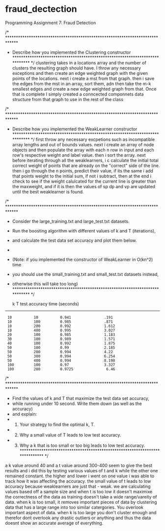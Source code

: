 # fraud_dectection
Programming Assignment 7: Fraud Detection

/* *****************************************************************************
 *  Describe how you implemented the Clustering constructor
 **************************************************************************** */
clustering takes in a locations array and the number of clusters the resulting
graph should have. I throw any necessary exceptions and then create an edge
weighted graph with the given points of the locations. next i create a mst from
that graph. then i save the edges from the mst in an array, sort them, adn then
take the m-k smallest edges and create a new edge weighted graph from that. Once
that is complete I simply created a conncected componnets data structure from
that graph to use in the rest of the class

/* *****************************************************************************
 *  Describe how you implemented the WeakLearner constructor
 **************************************************************************** */
first throw any necessary excpetions such as incompatible array lengths and out
of bounds values. next i create an array of node objects and then populate the
array with each n row in input and each row's respective weight and label value.
then i sort the array. next before iterating through all the weaklearners, i c
calculate the initial total correct weight of points that are already on the
"correct" side of the line. then i go through the n points, predict their value,
if its the same i add that points weight to the initial sum, if not i subtract,
then at the end i check to see if the weight calulcated for the current line
is greater than the maxweight, and if it is then the values of sp dp and vp are
updated until the best weaklearner is found.

/* *****************************************************************************
 *  Consider the large_training.txt and large_test.txt datasets.
 *  Run the boosting algorithm with different values of k and T (iterations),
 *  and calculate the test data set accuracy and plot them below.
 *
 *  (Note: if you implemented the constructor of WeakLearner in O(kn^2) time
 *  you should use the small_training.txt and small_test.txt datasets instead,
 *  otherwise this will take too long)
 **************************************************************************** */

      k          T         test accuracy       time (seconds)
   --------------------------------------------------------------------------
     10          10          0.941               .191
     10          100         0.985               .871
     10          200         0.992               1.612
     10          400         0.995               3.027
     20          100         0.985               1.183
     30          100         0.989               1.571
     40          100         0.992               1.875
     50          100         0.99                2.185
     50          200         0.994               4.22
     50          300         0.994               6.254
     50          400         0.994               8.198
     100         100         0.97                3.327
     100         200         0.9725               6.46

/* *****************************************************************************
 *  Find the values of k and T that maximize the test data set accuracy,
 *  while running under 10 second. Write them down (as well as the accuracy)
 *  and explain:
 *   1. Your strategy to find the optimal k, T.
 *   2. Why a small value of T leads to low test accuracy.
 *   3. Why a k that is too small or too big leads to low test accuracy.
 **************************************************************************** */

a k value around 40 and a t value around 300-400 seem to give the best results
and i did this by testing various values of t and k while the other one remained
constant. the higher and lower i went on one value i was able to track how it
was affecting the accuracy. the small value of t leads to low accuracy because
weaklearners are just that - weak. we are calculating values based off a sample
size and when t is too low it doesn't maximixe the correctness of the data as
training doesn't take a wide range/vareity of data. when k is too small, it
removes important pieces of data by clustering data that has a large range into
too similar catergories. You overlook important aspect of data. when k is too
large you don't cluster enough and therefor dont overlook any drastic outliers or
anything and thus the data doesnt show an accurate average of everything.
